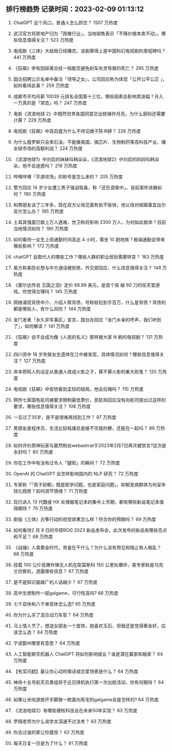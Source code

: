 
## 排行榜趋势 记录时间：2023-02-09 01:13:12
  
  1. ChatGPT 这个风口，普通人怎么抓住？ 1507 万热度
    
  2. 武汉官方将房地产归为「困难行业」，当地销售表示「不降价根本卖不动」，哪些信息值得关注？ 523 万热度
    
  3. 电视剧《三体》大结局已经播完，该剧算得上是中国科幻电视剧的里程碑吗？ 441 万热度
    
  4. 《狂飙》李有田踩离合挂一档能否避免刹车失灵导致的死亡？ 285 万热度
    
  5. 国企招聘公示名单中备注「领导之女」，公司回应称为体现「公开公平公正 」，如何看待此事？ 259 万热度
    
  6. 成都市平均月薪 10039 元排名全国第十三位，哪些因素会影响其涨幅？月入一万真的是「常态」吗？ 247 万热度
    
  7. 电影《流浪地球 2》中既然世界各国同意交出核弹炸月亮，为什么密码还需要计算？ 229 万热度
    
  8. 电视剧《狂飙》中高启盛为什么不待见嫂子陈书婷？ 226 万热度
    
  9. 为什么俄罗斯只会卖石油，不能像美国，搞芯片、生物制药等高科技产业，赚全球市场的高额利润？ 224 万热度
    
  10. 《流浪地球1》中刘启的妹妹叫韩朵朵，《流浪地球2》中刘启的妈妈叫韩朵朵，他不会迷惑吗？ 219 万热度
    
  11. 哔哩哔哩「手游坟场」的称号是怎么来的？ 205 万热度
    
  12. 警方回应 14 岁少女遭三男子强迫吸毒，称「还在调查中」，目前案件进展如何？ 190 万热度
    
  13. 和男朋友谈了三年多，现在双方父母见面有些不愉快，他父母对结婚事宜出尔反尔怎么办？ 185 万热度
    
  14. 土耳其强震已致上万人遇难，世卫称将影响 2300 万人，为何如此致命？目前当地情况如何？ 180 万热度
    
  15. 如何看待一女生上班通勤时间高达 4 小时，需坐 10 趟地铁？极端通勤会带来哪些影响？ 172 万热度
    
  16. chatGPT 会取代人的哪些工作？哪些人群的职业规划需要转变？ 163 万热度
    
  17. 美方称美防长想与中方通话被拒绝，外交部回应，什么信息值得关注？ 148 万热度
    
  18. 《塞尔达传说 王国之泪》定价 69.99 美元，是首个突 破 60 刀的任天堂游戏，你觉得合理吗？ 145 万热度
    
  19. 网络涌现背债中介，介绍人帮背债，号称轻松到手百万，什么是背债？背债的都是哪些人，有什么风险？ 144 万热度
    
  20. 金门发表「永久非军事区」宣言，国台办回应「金门乡亲的呼声，我们听到了」，如何解读？ 141 万热度
    
  21. 《狂飙》会不会成为像《人民的名义》那样被大家 N 刷的电视剧？ 131 万热度
    
  22. 四川资中 18 岁失联女生遗体在江中被发现，具体情况如何？哪些信息值得关注？ 127 万热度
    
  23. 岸本把鸣人的设定从普通人改成火影之子，算不算火影的重大败笔？ 120 万热度
    
  24. 电视剧《狂飙》中安欣看到孟钰的结局，他会后悔吗？ 110 万热度
    
  25. 网传七家国有航司被要求限制最低票价，民航局回应没有向航司提出过这样的要求，哪些信息值得关注？ 108 万热度
    
  26. 一旦过了35岁，是不是很难再找到工作？ 97 万热度
    
  27. 男朋友是程序员，生活比较枯燥总是接不住我的梗，还能在一起吗？ 89 万热度
    
  28. 如何评价原神玩家与嘉然粉丝webashrat于2023年2月7日再次被禁言?这次是永封吗？ 80 万热度
    
  29. 你在工作中有没有过令人「腿软」的瞬间？ 72 万热度
    
  30. OpenAI 的 ChatGPT 会怎样影响国内的 NLP 研究？ 72 万热度
    
  31. 专家称「『孩子抑郁』既是医学问题，也是家庭问题」，抑郁发病群体为何呈年轻化趋势？如何调节情绪？ 71 万热度
    
  32. 现已进入 13 代酷睿 HX 处理器笔记本的集中上市期，都有哪些新品笔记本值得期待？ 70 万热度
    
  33. 剧版《三体》古筝行动的视觉效果怎么样？符合你的预期吗？ 69 万热度
    
  34. 如何看待2 月 8 日的华硕ROG 2023 新品发布会，此次发布的新品有哪些亮点和不足？ 68 万热度
    
  35. 《战锤》人类黄金时代，帝皇在干什么？为什么没有预见和阻止铁人叛乱？ 68 万热度
    
  36. 挂载 100 公斤高爆炸弹无人机在距莫斯科 150 公里处爆炸，美专家称是乌克兰侦察机，透露哪些信息？ 67 万热度
    
  37. 是不是知识面越广的人话越少？ 67 万热度
    
  38. 高中生想制作一部galgame，可行性高吗? 66 万热度
    
  39. 七千双休和八千单双休怎么选? 65 万热度
    
  40. 你为什么买了混合动力车型？ 64 万热度
    
  41. 马上情人节了，想送女朋友一个首饰，她喜欢玉石，但我还是觉得黄金好，应该怎么选？ 64 万热度
    
  42. 宁波鄞州哪里有意思？ 64 万热度
    
  43. 人工智能聊天机器人 ChatGPT 将如何影响就业？谁是潜在赢家和输家？ 64 万热度
    
  44. 【有奖问题】最让你心动的情话或恋爱场景是什么？ 64 万热度
    
  45. 神舟十五号航天员乘组将于近日择机执行第一次出舱活动，你有何期待？ 64 万热度
    
  46. 如果让米哈游放开手脚做一款面向死宅的galgame会是怎样的? 64 万热度
    
  47. 《流浪地球2》有哪些硬核科技会在未来50年实现？ 63 万热度
    
  48. 罗翔老师为什么说学太深通不过法考？ 63 万热度
    
  49. 你去过谁的家让你震惊？ 62 万热度
    
  50. 每天日复一日是为了什么？ 61 万热度
    